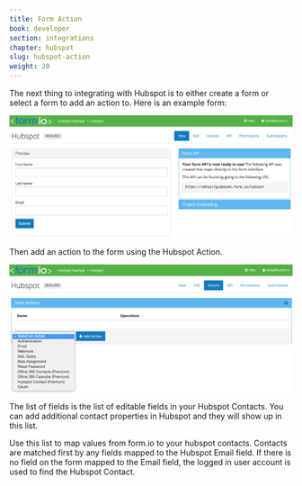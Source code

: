 ```yaml
---
title: Form Action
book: developer
section: integrations
chapter: hubspot
slug: hubspot-action
weight: 20
---
```

The next thing to integrating with Hubspot is to either create a form or select a form to add an action to. Here is an example form:

![](/assets/img/hubspot/hubspot-createform.png)

Then add an action to the form using the Hubspot Action.

![](/assets/img/hubspot/hubspot-addaction.png)

The list of fields is the list of editable fields in your Hubspot Contacts. You can add additional contact properties in Hubspot and they will show up in this list. 

Use this list to map values from form.io to your hubspot contacts. Contacts are matched first by any fields mapped to the Hubspot Email field. If there is no field on the form mapped to the Email field, the logged in user account is used to find the Hubspot Contact. 
